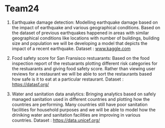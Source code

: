 # Team24
1. Earthquake damage detection: 
Modelling earthquake damage based on the impact of earthquake and various geographical conditions. Based on the dataset of previous earthquakes happened in areas with similar geographical conditions like locations with number of buildings, building size and population we will be developing a model that depicts the impact of a recent earthquake.
Dataset : www.kaggle.com

2. Food safety score for San Fransisco restuarants: 
Based on the food inspection report of the restuarants plotting different risk categories for the restuarants and giving food safety score. Rather than viewing user reviews for a restaurant we will be able to sort the restaurants based how safe is it to eat at a particular restaurant.
Dataset : https://datasf.org/

3. Water and sanitation data analytics: 
Bringing analytics based on safely managed sanitation used in different countries and plotting how the countries are performing. Many countries still have poor sanitation facilities for household purposes and we will be able to model how the driniking water and sanitation facilities are improving in various countries.
Dataset : https://data.unicef.org/
